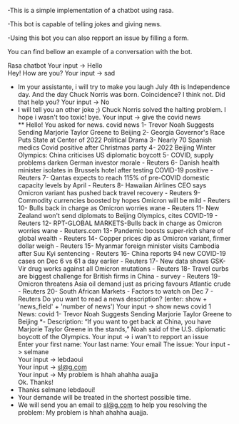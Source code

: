-This is a simple implementation of a chatbot using rasa.

-This bot is capable of telling jokes and giving news.

-Using this bot you can also repport an issue by filling a form.



You can find bellow an example of a conversation with the bot.

Rasa chatbot 
Your input ->  Hello                                                                        
Hey! How are you?
Your input ->  sad                                                                          
* Im your assistante, i will try to make you laugh
July 4th is Independence day. And the day Chuck Norris was born. Coincidence? I think not.
Did that help you?
Your input ->  No                                                                           
* I will tell you an other joke ;)
Chuck Norris solved the halting problem.
I hope i wasn't too toxic! bye.
Your input ->  give the covid news                                                          
** Hello! You asked for news.
covid news
   1-  Trevor Noah Suggests Sending Marjorie Taylor Greene to Beijing
   2-  Georgia Governor's Race Puts State at Center of 2022 Political Drama
   3-  Nearly 70 Spanish medics Covid positive after Christmas party
   4-  2022 Beijing Winter Olympics: China criticises US diplomatic boycott
   5-  COVID, supply problems darken German investor morale - Reuters
   6-  Danish health minister isolates in Brussels hotel after testing COVID-19 positive - Reuters
   7-  Qantas expects to reach 115% of pre-COVID domestic capacity levels by April - Reuters
   8-  Hawaiian Airlines CEO says Omicron variant has pushed back travel recovery - Reuters
   9-  Commodity currencies boosted by hopes Omicron will be mild - Reuters
   10-  Bulls back in charge as Omicron worries wane - Reuters
   11-  New Zealand won't send diplomats to Beijing Olympics, cites COVID-19 - Reuters
   12-  RPT-GLOBAL MARKETS-Bulls back in charge as Omicron worries wane - Reuters.com
   13-  Pandemic boosts super-rich share of global wealth - Reuters
   14-  Copper prices dip as Omicron variant, firmer dollar weigh - Reuters
   15-  Myanmar foreign minister visits Cambodia after Suu Kyi sentencing - Reuters
   16-  China reports 94 new COVID-19 cases on Dec 6 vs 61 a day earlier - Reuters
   17-  New data shows GSK-Vir drug works against all Omicron mutations - Reuters
   18-  Travel curbs are biggest challenge for British firms in China - survey - Reuters
   19-  Omicron threatens Asia oil demand just as pricing favours Atlantic crude - Reuters
   20-  South African Markets - Factors to watch on Dec 7 - Reuters
Do you want to read a news description? (enter: show + 'news_field' + 'number of news')
Your input ->  show news covid 1                                                            
News: covid
1- Trevor Noah Suggests Sending Marjorie Taylor Greene to Beijing
*- Description: “If you want to get back at China, you have Marjorie Taylor Greene in the stands,” Noah said of the U.S. diplomatic boycott of the Olympics.
Your input ->  i wan't to repport an issue                                                  
Enter your first name: 
 Your last name:
 Your email 
The issue:
Your input ->  selmane                                                                      
Your input ->  lebdaoui                                                                     
Your input ->  sl@g.com                                                                     
Your input ->  My problem is hhah ahahha auajja                                             
Ok. Thanks!
* Thanks selmane lebdaoui!
 * Your demande will be treated in the shortest possible time. 
 * We will send you an email to sl@g.com 
 to help you resolving the problem: My problem is hhah ahahha auajja.

